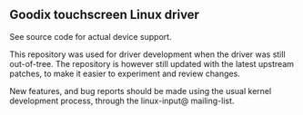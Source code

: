Goodix touchscreen Linux driver
-------------------------------

See source code for actual device support.

This repository was used for driver development when the driver was
still out-of-tree. The repository is however still updated with the
latest upstream patches, to make it easier to experiment and review
changes.

New features, and bug reports should be made using the usual kernel
development process, through the linux-input@ mailing-list.
